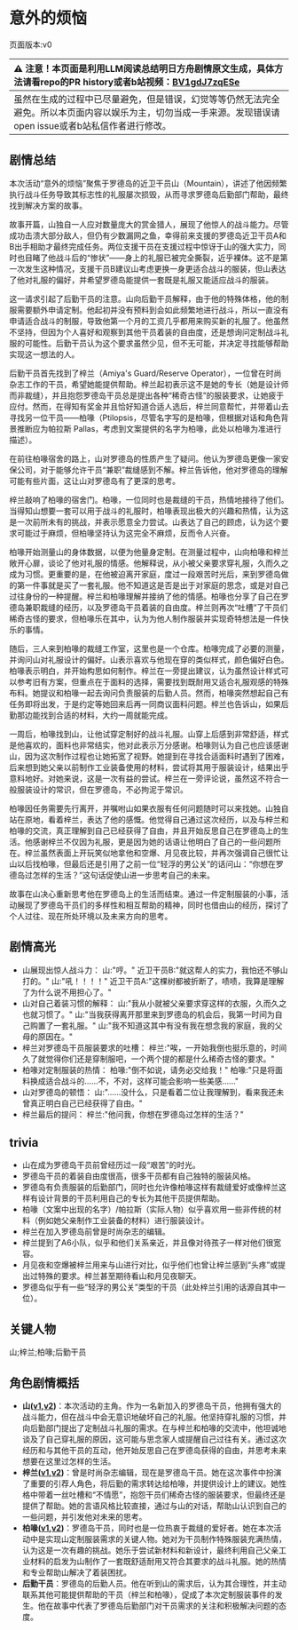 # 意外的烦恼
页面版本:v0
 

| :warning: 注意！本页面是利用LLM阅读总结明日方舟剧情原文生成，具体方法请看repo的PR history或者b站视频：[BV1gdJ7zqESe](https://www.bilibili.com/video/BV1gdJ7zqESe/)         |
|:----------------------------|
| 虽然在生成的过程中已尽量避免，但是错误，幻觉等等仍然无法完全避免。所以本页面内容以娱乐为主，切勿当成一手来源。发现错误请open issue或者b站私信作者进行修改。|



## 剧情总结
本次活动“意外的烦恼”聚焦于罗德岛的近卫干员山（Mountain），讲述了他因频繁执行战斗任务导致其标志性的礼服屡次损毁，从而寻求罗德岛后勤部门帮助，最终找到解决方案的故事。

故事开篇，山独自一人应对数量庞大的赏金猎人，展现了他惊人的战斗能力。尽管成功击溃大部分敌人，但仍有少数漏网之鱼，幸得前来支援的罗德岛近卫干员A和B出手相助才最终完成任务。两位支援干员在支援过程中惊讶于山的强大实力，同时也目睹了他战斗后的“惨状”——身上的礼服已被完全撕裂，近乎裸体。这不是第一次发生这种情况，支援干员B建议山考虑更换一身更适合战斗的服装，但山表达了他对礼服的偏好，并希望罗德岛能提供一套既是礼服又能适应战斗的服装。

这一请求引起了后勤干员的注意。山向后勤干员解释，由于他的特殊体格，他的制服需要额外申请定制。他起初并没有预料到会如此频繁地进行战斗，所以一直没有申请适合战斗的制服，导致他第一个月的工资几乎都用来购买新的礼服了。他虽然不坚持，但因为个人喜好和观察到其他干员着装的自由度，还是想询问定制战斗礼服的可能性。后勤干员认为这个要求虽然少见，但不无可能，并决定寻找能够帮助实现这一想法的人。

后勤干员首先找到了梓兰（Amiya's Guard/Reserve Operator），一位曾在时尚杂志工作的干员，希望她能提供帮助。梓兰起初表示这不是她的专长（她是设计师而非裁缝），并且抱怨罗德岛干员总是提出各种“稀奇古怪”的服装要求，让她疲于应付。然而，在得知有奖金并且恰好知道合适人选后，梓兰同意帮忙，并带着山去寻找另一位干员——柏喙（Ptilopsis，尽管名字写的是柏喙，但根据对话和角色背景推断应为帕拉斯 Pallas，考虑到文案提供的名字为柏喙，此处以柏喙为准进行描述）。

在前往柏喙宿舍的路上，山对罗德岛的性质产生了疑问。他认为罗德岛更像一家安保公司，对于能够允许干员“兼职”裁缝感到不解。梓兰告诉他，他对罗德岛的理解可能有些片面，这让山对罗德岛有了更深的思考。

梓兰敲响了柏喙的宿舍门。柏喙，一位同时也是裁缝的干员，热情地接待了他们。当得知山想要一套可以用于战斗的礼服时，柏喙表现出极大的兴趣和热情，认为这是一次前所未有的挑战，并表示愿意全力尝试。山表达了自己的顾虑，认为这个要求可能过于麻烦，但柏喙坚持认为这完全不麻烦，反而令人兴奋。

柏喙开始测量山的身体数据，以便为他量身定制。在测量过程中，山向柏喙和梓兰敞开心扉，谈论了他对礼服的情感。他解释说，从小被父亲要求穿礼服，久而久之成为习惯。更重要的是，在他被迫离开家庭，度过一段艰苦时光后，来到罗德岛做的第一件事就是买了一套礼服。他不知道这是否是出于对家庭的思念，或是对自己过往身份的一种提醒。梓兰和柏喙理解并接纳了他的情感。柏喙也分享了自己在罗德岛兼职裁缝的经历，以及罗德岛干员着装的自由度。梓兰则再次“吐槽”了干员们稀奇古怪的要求，但柏喙乐在其中，认为为他人制作服装并实现奇特想法是一件快乐的事情。

随后，三人来到柏喙的裁缝工作室，这里也是一个仓库。柏喙完成了必要的测量，并询问山对礼服设计的偏好。山表示喜欢与他现在穿的类似样式，颜色偏好白色。柏喙表示明白，并开始构思如何制作。梓兰在一旁提出建议，认为虽然设计样式可以参考旧有方案，但重点在于面料的选择，需要找到既耐用又适合礼服观感的特殊布料。她提议和柏喙一起去询问负责服装的后勤人员。然而，柏喙突然想起自己有任务即将出发，于是约定等她回来后再一同商议面料问题。梓兰也告诉山，如果后勤那边能找到合适的材料，大约一周就能完成。

一周后，柏喙找到山，让他试穿定制好的战斗礼服。山穿上后感到非常舒适，样式是他喜欢的，面料也非常结实，他对此表示万分感谢。柏喙则认为自己也应该感谢山，因为这次制作过程也让她拓宽了视野。她提到在寻找合适面料时遇到了困难，后来想到她父亲以前制作工业装备使用的材料，尝试将其用于服装设计，结果出乎意料地好。对她来说，这是一次有益的尝试。梓兰在一旁评论说，虽然这不符合一般服装设计的常识，但在罗德岛，不必拘泥于常识。

柏喙因任务需要先行离开，并嘱咐山如果衣服有任何问题随时可以来找她。山独自站在原地，看着梓兰，表达了他的感慨。他觉得自己通过这次经历，以及与梓兰和柏喙的交流，真正理解到自己已经获得了自由，并且开始反思自己在罗德岛上的生活。他感谢梓兰不仅因为礼服，更是因为她的话语让他明白了自己的一些问题所在。梓兰虽然表面上开玩笑似地拿他和空爆、月见夜比较，并再次强调自己很忙让山以后找柏喙，但最后还是引用了之前一位“轻浮的男公关”的话问山：“你想在罗德岛过怎样的生活？”这句话促使山进一步思考自己的未来。

故事在山决心重新思考他在罗德岛上的生活而结束。通过一件定制服装的小事，活动展现了罗德岛干员们的多样性和相互帮助的精神，同时也借由山的经历，探讨了个人过往、现在所处环境以及未来方向的思考。
## 剧情高光
- 山展现出惊人战斗力：
  山:"哼。"
  近卫干员B:"就这帮人的实力，我怕还不够山打的。"
  山:"吼！！！！"
  近卫干员A:"这棵树都被折断了，啧啧，我算是理解了为什么说不用担心了。"
- 山对自己着装习惯的解释：
  山:"我从小就被父亲要求穿这样的衣服，久而久之也就习惯了。"
  山:"当我获得离开那里来到罗德岛的机会后，我第一时间为自己购置了一套礼服。"
  山:"我不知道这其中有没有我在想念我的家庭，我的父母的原因在。"
- 梓兰对罗德岛干员服装要求的吐槽：
  梓兰:"唉，一开始我倒也挺乐意的，时间久了就觉得你们还是穿制服吧，一个两个提的都是什么稀奇古怪的要求。"
- 柏喙对定制服装的热情：
  柏喙:"倒不如说，请务必交给我！"
  柏喙:"只是将面料换成适合战斗的......不，不对，这样可能会影响一些美感......"
- 山对罗德岛的顿悟：
  山:"......没什么，只是看着二位让我理解到，看来我还未曾真正明白自己已经获得了自由。"
- 梓兰最后的提问：
  梓兰:"他问我，你想在罗德岛过怎样的生活？"
## trivia
- 山在成为罗德岛干员前曾经历过一段“艰苦”的时光。
- 罗德岛干员的着装自由度很高，很多干员都有自己独特的服装风格。
- 罗德岛有负责服装的后勤部门，同时也允许像柏喙这样有裁缝爱好或像梓兰这样有设计背景的干员利用自己的专长为其他干员提供帮助。
- 柏喙（文案中出现的名字）/帕拉斯（实际人物）似乎喜欢用一些非传统的材料（例如她父亲制作工业装备的材料）进行服装设计。
- 梓兰在加入罗德岛前曾是时尚杂志的编辑。
- 梓兰提到了A6小队，似乎和他们关系亲近，并且像对待孩子一样对他们很宽容。
- 月见夜和空爆被梓兰用来与山进行对比，似乎他们也曾让梓兰感到“头疼”或提出过特殊的要求。梓兰甚至期待看山和月见夜聊天。
- 罗德岛似乎有一些“轻浮的男公关”类型的干员（此处梓兰引用的话源自其中一位）。
## 关键人物
山;梓兰;柏喙;后勤干员
## 角色剧情概括
-   **山([v1](../chars/char_264_f12yin.md),[v2](../char_v3/char_264_f12yin.md))**：本次活动的主角。作为一名新加入的罗德岛干员，他拥有强大的战斗能力，但在战斗中会无意识地破坏自己的礼服。他坚持穿礼服的习惯，并向后勤部门提出了定制战斗礼服的需求。在与梓兰和柏喙的交流中，他坦诚地谈及了自己穿礼服的原因，这可能与思念家人或提醒自己过往有关。通过这次经历和与其他干员的互动，他开始反思自己在罗德岛获得的自由，并思考未来想要在这里过怎样的生活。
-   **梓兰([v1](../chars/char_278_orchid.md),[v2](../char_v3/char_278_orchid.md))**：曾是时尚杂志编辑，现在是罗德岛干员。她在这次事件中扮演了重要的引荐人角色，将后勤的需求转达给柏喙，并提供设计上的建议。她性格中带着一丝吐槽和“不情愿”，抱怨干员们稀奇古怪的服装要求，但最终还是提供了帮助。她的言语风格比较直接，通过与山的对话，帮助山认识到自己的一些问题，并引发他对未来的思考。
-   **柏喙([v1](../chars/char_252_bibeak.md),[v2](../char_v3/char_252_bibeak.md))**：罗德岛干员，同时也是一位热衷于裁缝的爱好者。她在本次活动中是实现山定制服装需求的关键人物。她对为干员制作特殊服装充满热情，认为这是一次有趣的挑战。她乐于尝试新材料和新设计，最终利用自己父亲工业材料的启发为山制作了一套既舒适耐用又符合其要求的战斗礼服。她的热情和专业帮助山解决了着装困扰。
-   **后勤干员**：罗德岛的后勤人员。他在听到山的需求后，认为其合理性，并主动联系其他可能提供帮助的干员（梓兰和柏喙），促成了本次定制服装事件的发生。他在故事中代表了罗德岛后勤部门对干员需求的关注和积极解决问题的态度。